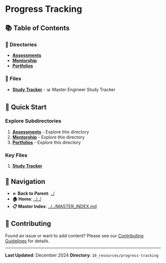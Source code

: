 # Progress Tracking

## 📚 Table of Contents

### 📁 Directories

- **[Assessments](assessments/)**
- **[Mentorship](mentorship/)**
- **[Portfolios](portfolios/)**

### 📄 Files

- **[Study Tracker](study_tracker.md)** - 📊 Master Engineer Study Tracker

## 🚀 Quick Start

### Explore Subdirectories
1. **[Assessments](assessments/)** - Explore this directory
1. **[Mentorship](mentorship/)** - Explore this directory
1. **[Portfolios](portfolios/)** - Explore this directory

### Key Files
1. **[Study Tracker](study_tracker.md)**

## 🔗 Navigation

- **← Back to Parent**: [../](../)
- **🏠 Home**: [../../](../..)
- **📋 Master Index**: [../../MASTER_INDEX.md](../../..MASTER_INDEX.md)

## 🤝 Contributing

Found an issue or want to add content? Please see our [Contributing Guidelines](../../CONTRIBUTING.md) for details.

---

**Last Updated**: December 2024
**Directory**: `10_resources/progress-tracking`
